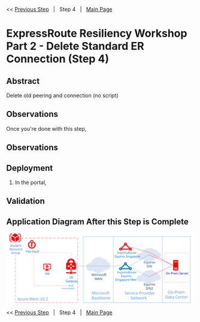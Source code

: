 << [Previous Step][Prev]&nbsp;&nbsp;&nbsp;|&nbsp;&nbsp;&nbsp;Step 4&nbsp;&nbsp;&nbsp;|&nbsp;&nbsp;&nbsp;[Main Page][Next]

# ExpressRoute Resiliency Workshop Part 2 - Delete Standard ER Connection (Step 4)

## Abstract

Delete old peering and connection (no script)

## Observations

Once you're done with this step,

## Observations

## Deployment

1. In the portal, <delete instructions>

## Validation

## Application Diagram After this Step is Complete

[![1]][1]

<< [Previous Step][Prev]&nbsp;&nbsp;&nbsp;|&nbsp;&nbsp;&nbsp;Step 4&nbsp;&nbsp;&nbsp;|&nbsp;&nbsp;&nbsp;[Main Page][Next]

<!--Link References-->
[Prev]: ./ERRes2Step3.md
[Next]: ./README2.md
[CloudShell]: https://docs.microsoft.com/azure/cloud-shell/overview

<!--Image References-->
[1]: ./Media/ERRes2Step4.svg "As built diagram of the environment after step 4"
